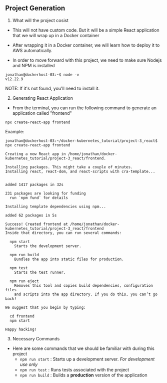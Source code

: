 ## Project Generation

1. What will the project cosist

- This will not have custom code. But it will be a simple React application that we will wrap up in a Docker container

- After wrapping it in a Docker container, we will learn how to deploy it to AWS automatically.  

- In order to move forward with this project, we need to make sure Nodejs and NPM is installed 

```
jonathan@dockerhost-03:~$ node -v
v12.22.9
```

NOTE: If it's not found, you'll need to install it. 

2. Generating React Application

- From the terminal, you can run the following command to generate an application called "frontend"

```
npx create-react-app frontend
```

Example:

```
jonathan@dockerhost-03:~/docker-kubernetes_tutorial/project-3_react$ npx create-react-app frontend

Creating a new React app in /home/jonathan/docker-kubernetes_tutorial/project-3_react/frontend.

Installing packages. This might take a couple of minutes.
Installing react, react-dom, and react-scripts with cra-template...


added 1417 packages in 32s

231 packages are looking for funding
  run `npm fund` for details

Installing template dependencies using npm...

added 62 packages in 5s

Success! Created frontend at /home/jonathan/docker-kubernetes_tutorial/project-3_react/frontend
Inside that directory, you can run several commands:

  npm start
    Starts the development server.

  npm run build
    Bundles the app into static files for production.

  npm test
    Starts the test runner.

  npm run eject
    Removes this tool and copies build dependencies, configuration files
    and scripts into the app directory. If you do this, you can’t go back!

We suggest that you begin by typing:

  cd frontend
  npm start

Happy hacking!
```

3. Necessary Commands

- Here are some commands that we should be familiar with during this project
	- `npm run start` : Starts up a development server. *For development use only*
	- `npm run test` : Runs tests associated with the project
	- `npm run build` : Builds a **production** version of the application
